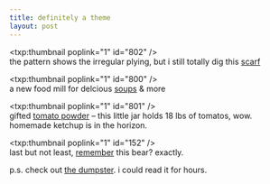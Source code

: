 ```yaml
---
title: definitely a theme
layout: post
---
```


<span class="pic3"><txp:thumbnail poplink="1" id="802" /></span>  
the pattern shows the irregular plying, but i still totally dig this [scarf][1]

<span class="pic3"><txp:thumbnail poplink="1" id="800" /></span>  
a new food mill for delcious [soups][2] & more

<span class="pic3"><txp:thumbnail poplink="1" id="801" /></span>  
gifted [tomato powder][3] &#8211; this little jar holds 18 lbs of tomatos, wow. homemade ketchup is in the horizon.

<span class="pic3"><txp:thumbnail poplink="1" id="152" /></span>  
last but not least, [remember][4] this bear? exactly.

p.s. check out [the dumpster][5]. i could read it for hours.

 [1]: http://mellowtrouble.net/projects/cherry-scarf
 [2]: http://www.epicurious.com/recipes/find/results?search=potato+soup%27&x=13&y=9
 [3]: http://www.wholehealthmd.com/print/view/1,1560,AR_811,00.html
 [4]: http://mellowtrouble.net/2005/02/14/california-beauty
 [5]: http://www.tate.org.uk/netart/bvs/thedumpster.htm